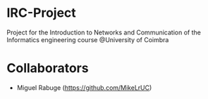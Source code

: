 # IRC-Project
 Project for the Introduction to Networks and Communication of the Informatics engineering course @University of Coimbra
# Collaborators
  - Miguel Rabuge (https://github.com/MikeLrUC)
